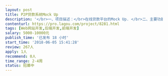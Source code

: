 ```yaml
---                
layout: post       
title: P2P贷款系统Mock Up           
description: '</br>一、项目描述：</br>在线贷款平台的Mock Up. </br>二、主要功能点：</br>需要沟通理解我方对系统的需求，并用Mock Up体现。暂时无需开发。</br>三、可参考产品：</br>系统可参考方维P2P网贷系统，但具体需求有调整</br>四、人员要求：</br>1、有相关经验；</br>2、良好的沟通能力和契约精神。</br>'     
contenturl: https://pro.lagou.com/project/8281.html      
tags: [Web网站开发,后端开发,前端开发]            
salary: 5000-10000元          
publish_time: '已发布 18 小时'         
start_time: '2018-06-05 15:41:28'           
review: 267人                   
apply: 1人                   
recommend: 0人                   
time_range: 2-4周              
status: 招募中                  
---                 
```

